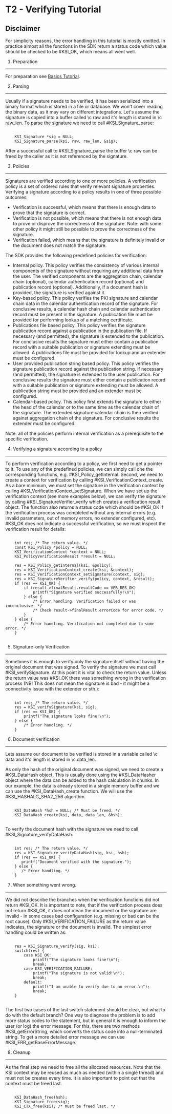 T2 - Verifying Tutorial
=====================

Disclaimer
----------

For simplicity reasons, the error handling in this tutorial is mostly omitted.
In practice almost all the functions in the SDK return a status code which
value should be checked to be #KSI_OK, which means all went well.

1. Preparation
---------------

For preparation see [Basics Tutorial](tutorial/t0_basics.md).

2. Parsing
----------

Usually if a signature needs to be verified, it has been serialized into a binary format
which is stored in a file or database. We won't cover reading the binary data, as it may vary
on different integrations. Let's assume the signature is copied into a buffer
called \c raw and it's length is stored in \c raw_len. To parse the signature we need to
call #KSI_Signature_parse:

~~~~~~~~~~{.c}

	KSI_Signature *sig = NULL;
	KSI_Signature_parse(ksi, raw, raw_len, &sig);

~~~~~~~~~~

After a successful call to #KSI_Signature_parse the buffer \c raw can be freed by the caller
as it is not referenced by the signature.

3. Policies
-----------

Signatures are verified according to one or more policies. A verification policy is a set of ordered
rules that verify relevant signature properties. Verifying a signature according to a policy results
in one of three possible outcomes:
- Verification is successful, which means that there is enough data to prove that the signature is correct.
- Verification is not possible, which means that there is not enough data to prove or disprove the correctness
of the signature. Note: with some other policy it might still be possible to prove the correctness of the signature.
- Verification failed, which means that the signature is definitely invalid or the document does not match
the signature.

The SDK provides the following predefined policies for verification:
- Internal policy. This policy verifies the consistency of various internal components of the signature without
requiring any additional data from the user. The verified components are the aggregation chain, calendar chain (optional),
calendar authentication record (optional) and publication record (optional). Additionally, if a document hash is provided,
the signature is verified against it.
- Key-based policy. This policy verifies the PKI signature and calendar chain data in the calendar authentication record of the signature.
For conclusive results, a calendar hash chain and calendar authentication record must be present in the signature.
A publication file must be provided for performing lookup of a matching certificate.
- Publications file based policy. This policy verifies the signature publication record against a publication
in the publication file. If necessary (and permitted), the signature is extended to the publication. For conclusive results
the signature must either contain a publication record with a suitable publication or signature extending must be allowed.
A publications file must be provided for lookup and an extender must be configured. 
- User provided publication string based policy. This policy verifies the signature publication record against the
publication string. if necessary (and permitted), the signature is extended to the user publication. For conclusive results
the signature must either contain a publication record with a suitable publication or signature extending must be allowed.
A publication string must be provided and an extender must be configured.
- Calendar-based policy. This policy first extends the signature to either the head of the calendar or to the 
same time as the calendar chain of the signature. The extended signature calendar chain is then verified against
aggregation chain of the signature. For conclusive results the extender must be configured.

Note: all of the policies perform internal verification as a prerequisite to the specific verification.

4. Verifying a signature according to a policy
----------------------------------------------

To perform verification according to a policy, we first need to get a pointer to it. To use any of the predefined
policies, we can simply call one the corresponding functions, e.g. #KSI_Policy_getInternal. Second, we need to create
a context for verification by calling #KSI_VerificationContext_create. As a bare minimum, we must set the signature
in the verification context by calling #KSI_VerificationContext_setSignature. When we have set up the verification
context (see more examples below), we can verify the signature by calling #KSI_SignatureVerifier_verify which creates
a verification result object. The function also returns a status code which should be #KSI_OK if the verification process
was completed without any internal errors (e.g. invalid parameters, out of memory errors, no extender configured, etc).
#KSI_OK does not indicate a successful verification, so we must inspect the verification result for details:

~~~~~~~~~~{.c}
	
	int res; /* The return value. */
	const KSI_Policy *policy = NULL;
	KSI_VerificationContext *context = NULL;
	KSI_PolicyVerificationResult *result = NULL;

	res = KSI_Policy_getInternal(ksi, &policy);
	res = KSI_VerificationContext_create(ksi, &context);
	res = KSI_VerificationContext_setSignature(context, sig);
	res = KSI_SignatureVerifier_verify(policy, context, &result);
	if (res == KSI_OK) {
		if (result->finalResult.resultCode == VER_RES_OK)
			printf("Signature verified successfully!\n");
		} else {
			/* Error handling. Verification failed or was inconclusive. */
			/* Check result->finalResult.errorCode for error code. */
		}
	} else {
		/* Error handling. Verification not completed due to some error. */
	}


~~~~~~~~~~
 

5. Signature-only Verification
------------------------------

Sometimes it is enough to verify only the signature itself without having the original
document that was signed. To verify the signature we must call #KSI_verifySignature. At this point
it is vital to check the return value. Unless the return value was #KSI_OK there was something
wrong in the verification process (NB! This does not mean the signature is bad - it might be a
connectivity issue with the extender or sth.):

~~~~~~~~~~{.c}

	int res; /* The return value. */
	res = KSI_verifySignature(ksi, sig);
	if (res == KSI_OK) {
	    printf("The signature looks fine!\n");
	} else {
	    /* Error handling. */
	}

~~~~~~~~~~

6. Document verification
----------

Lets assume our document to be verified is stored in a variable called \c data and it's
length is stored in \c data_len.

As only the hash of the original document was signed, we need to create a #KSI_DataHash
object. This is usually done using the #KSI_DataHasher object where the data can be added to the
hash calculation in chunks. In our example, the data is already stored in a single
memory buffer and we can use the #KSI_DataHash_create function. We will use the 
#KSI_HASHALG_SHA2_256 algorithm.

~~~~~~~~~~{.c}

	KSI_DataHash *hsh = NULL; /* Must be freed. */
	KSI_DataHash_create(ksi, data, data_len, &hsh);
    
~~~~~~~~~~

To verify the document hash with the signature we need to call #KSI_Signature_verifyDataHash.

~~~~~~~~~~{.c}

	int res; /* The return value. */
	res = KSI_Signature_verifyDataHash(sig, ksi, hsh);
	if (res == KSI_OK) {
	   printf("Document verified with the signature.");
	} else {
	   /* Error handling. */
	}

~~~~~~~~~~

7. When something went wrong.
-----------------------------

We did not describe the branches when the verification functions did not return #KSI_OK. It is important to
note, that if the verification process does not return #KSI_OK, it does not mean the document or the signature
are invalid - in some cases bad configuration (e.g. missing or bad can be the root cause). Only #KSI_VERIFICATION_FAILURE
as the return value indicates, the signature or the document is invalid. The simplest error handling could be
written as:

~~~~~~~~~~{.c}

	res = KSI_Signature_verify(sig, ksi);
	switch(res) {
	    case KSI_OK:
	        printf("The signature looks fine!\n");
	        break;
	    case KSI_VERIFICATION_FAILURE:
	        printf("The signature is not valid!\n");
	        break;
	    default:
	        printf("I am unable to verify due to an error.\n");
	        break;
	}
    
~~~~~~~~~~

The first two cases of the last switch statement should be clear, but what to do with the default branch? One way to diagnose the
problem is to add more status codes to the statement, but in general it is enough to inform the user (or log) the error message.
For this, there are two methods #KSI_getErrorString, which converts the status code into a null-terminated string. To get a more
detailed error message we can use #KSI_ERR_getBaseErrorMessage.

8. Cleanup
----------

As the final step we need to free all the allocated resources. Note that the KSI context may
be reused as much as needed (within a single thread) and must not be creates every time. It is
also important to point out that the context must be freed last.

~~~~~~~~~~{.c}

	KSI_DataHash_free(hsh);
	KSI_Signature_free(sig);
	KSI_CTX_free(ksi); /* Must be freed last. */

~~~~~~~~~~